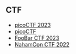 
## CTF


- [picoCTF 2023](picoCTF_2023)
- [picoCTF](picoCTF)
- [FooBar CTF 2023](FooBar_CTF_2023)
- [NahamCon CTF 2022](NahamCon_CTF_2022)
